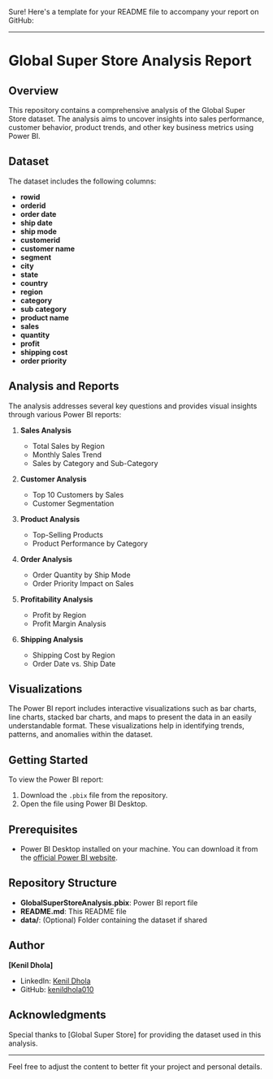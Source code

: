 Sure! Here's a template for your README file to accompany your report on GitHub:

---

# Global Super Store Analysis Report

## Overview

This repository contains a comprehensive analysis of the Global Super Store dataset. The analysis aims to uncover insights into sales performance, customer behavior, product trends, and other key business metrics using Power BI.

## Dataset

The dataset includes the following columns:
- **rowid**
- **orderid**
- **order date**
- **ship date**
- **ship mode**
- **customerid**
- **customer name**
- **segment**
- **city**
- **state**
- **country**
- **region**
- **category**
- **sub category**
- **product name**
- **sales**
- **quantity**
- **profit**
- **shipping cost**
- **order priority**

## Analysis and Reports

The analysis addresses several key questions and provides visual insights through various Power BI reports:

1. **Sales Analysis**
   - Total Sales by Region
   - Monthly Sales Trend
   - Sales by Category and Sub-Category

2. **Customer Analysis**
   - Top 10 Customers by Sales
   - Customer Segmentation

3. **Product Analysis**
   - Top-Selling Products
   - Product Performance by Category

4. **Order Analysis**
   - Order Quantity by Ship Mode
   - Order Priority Impact on Sales

5. **Profitability Analysis**
   - Profit by Region
   - Profit Margin Analysis

6. **Shipping Analysis**
   - Shipping Cost by Region
   - Order Date vs. Ship Date

## Visualizations

The Power BI report includes interactive visualizations such as bar charts, line charts, stacked bar charts, and maps to present the data in an easily understandable format. These visualizations help in identifying trends, patterns, and anomalies within the dataset.

## Getting Started

To view the Power BI report:
1. Download the `.pbix` file from the repository.
2. Open the file using Power BI Desktop.

## Prerequisites

- Power BI Desktop installed on your machine. You can download it from the [official Power BI website](https://powerbi.microsoft.com/desktop/).

## Repository Structure

- **GlobalSuperStoreAnalysis.pbix**: Power BI report file
- **README.md**: This README file
- **data/**: (Optional) Folder containing the dataset if shared

## Author

**[Kenil Dhola]**
- LinkedIn: [Kenil Dhola](www.linkedin.com/in/kenildhola010)
- GitHub: [kenildhola010](https://github.com/kenildhola010)

## Acknowledgments

Special thanks to [Global Super Store] for providing the dataset used in this analysis.

---

Feel free to adjust the content to better fit your project and personal details.
